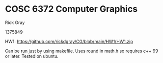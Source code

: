 # COSC 6372 Computer Graphics
Rick Gray

1375849

HW1:
https://github.com/rickdgray/CG/blob/main/HW1/HW1.zip

Can be run just by using makefile. Uses round in math.h so requires c++ 99 or later. Tested on ubuntu.
